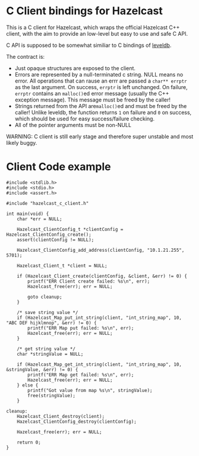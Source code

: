 # C Client bindings for Hazelcast

This is a C client for Hazelcast, which wraps the official Hazelcast C++ client, with the aim to provide an low-level but easy to use and safe C API.

C API is supposed to be somewhat similiar to C bindings of [leveldb](https://github.com/google/leveldb/blob/master/include/leveldb/c.h).

The contract is:

  - Just opaque structures are exposed to the client.
  - Errors are represented by a null-terminated c string. NULL means no error.
    All operations that can rause an errr are passed a `char** errptr` as the last argument.
    On success, `errptr` is left unchanged.
    On failure, `errptr` contains an `malloc()`ed  error message (usually the C++ exception message). This message must be freed by the caller!
  - Strings returned from the API are`malloc()`ed and must be freed by the caller!
    Unlike leveldb, the function returns `1` on failure and `0` on success, which should be used for easy success/failure checking.
  - All of the pointer arguments must be non-NULL

WARNING: C client is still early stage and therefore super unstable and most likely buggy.

# Client Code example

    #include <stdlib.h>
    #include <stdio.h>
    #include <assert.h>

    #include "hazelcast_c_client.h"

    int main(void) {
        char *err = NULL;

        Hazelcast_ClientConfig_t *clientConfig = Hazelcast_ClientConfig_create();
        assert(clientConfig != NULL);

        Hazelcast_ClientConfig_add_address(clientConfig, "10.1.21.255", 5701);

        Hazelcast_Client_t *client = NULL;

        if (Hazelcast_Client_create(clientConfig, &client, &err) != 0) {
            printf("ERR Client create failed: %s\n", err);
            Hazelcast_free(err); err = NULL;

            goto cleanup;
        }

        /* save string value */
        if (Hazelcast_Map_put_int_string(client, "int_string_map", 10, "ABC DEF hijklmnop", &err) != 0) {
            printf("ERR Map put failed: %s\n", err);
            Hazelcast_free(err); err = NULL;
        }

        /* get string value */
        char *stringValue = NULL;

        if (Hazelcast_Map_get_int_string(client, "int_string_map", 10, &stringValue, &err) != 0) {
            printf("ERR Map get failed: %s\n", err);
            Hazelcast_free(err); err = NULL;
        } else {
            printf("Got value from map %s\n", stringValue);
            free(stringValue);
        }

    cleanup:
        Hazelcast_Client_destroy(client);
        Hazelcast_ClientConfig_destroy(clientConfig);

        Hazelcast_free(err); err = NULL;

        return 0;
    }
